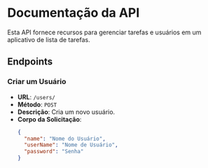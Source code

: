 # Documentação da API

Esta API fornece recursos para gerenciar tarefas e usuários em um aplicativo de lista de tarefas.

## Endpoints

### Criar um Usuário

- **URL**: `/users/`
- **Método**: `POST`
- **Descrição**: Cria um novo usuário.
- **Corpo da Solicitação**:
  ```json
  {
    "name": "Nome do Usuário",
    "userName": "Nome de Usuário",
    "password": "Senha"
  }
